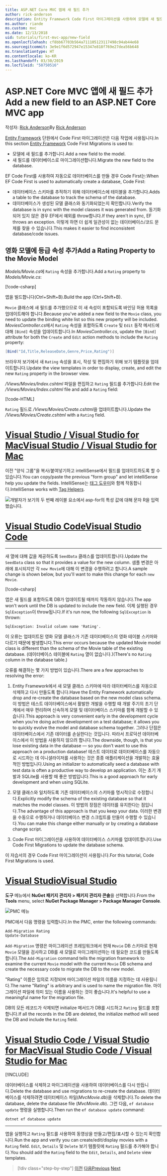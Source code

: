 ```yaml
---
title: ASP.NET Core MVC 앱에 새 필드 추가
author: rick-anderson
description: Entity Framework Code First 마이그레이션을 사용하여 모델에 새 필드를 추가하고 해당 변경 내용을 데이터베이스로 마이그레이션하는 방법을 알아봅니다.
ms.author: riande
ms.custom: mvc
ms.date: 12/13/2018
uid: tutorials/first-mvc-app/new-field
ms.openlocfilehash: cf8bb67703b564a711105123117498c94ab44e68
ms.sourcegitcommit: 3e9e1f6d572947e15347e818f769e27dea56b648
ms.translationtype: HT
ms.contentlocale: ko-KR
ms.lasthandoff: 03/30/2019
ms.locfileid: "58750516"
---
```

# <a name="add-a-new-field-to-an-aspnet-core-mvc-app"></a><span data-ttu-id="c77df-103">ASP.NET Core MVC 앱에 새 필드 추가</span><span class="sxs-lookup"><span data-stu-id="c77df-103">Add a new field to an ASP.NET Core MVC app</span></span>

<span data-ttu-id="c77df-104">작성자: [Rick Anderson](https://twitter.com/RickAndMSFT)</span><span class="sxs-lookup"><span data-stu-id="c77df-104">By [Rick Anderson](https://twitter.com/RickAndMSFT)</span></span>

<span data-ttu-id="c77df-105">[Entity Framework](/ef/core/get-started/aspnetcore/new-db) 단원에서 Code First 마이그레이션은 다음 작업에 사용됩니다.</span><span class="sxs-lookup"><span data-stu-id="c77df-105">In this section [Entity Framework](/ef/core/get-started/aspnetcore/new-db) Code First Migrations is used to:</span></span>

* <span data-ttu-id="c77df-106">모델에 새 필드를 추가합니다.</span><span class="sxs-lookup"><span data-stu-id="c77df-106">Add a new field to the model.</span></span>
* <span data-ttu-id="c77df-107">새 필드를 데이터베이스로 마이그레이션합니다.</span><span class="sxs-lookup"><span data-stu-id="c77df-107">Migrate the new field to the database.</span></span>

<span data-ttu-id="c77df-108">EF Code First를 사용하여 자동으로 데이터베이스를 만들 경우 Code First는:</span><span class="sxs-lookup"><span data-stu-id="c77df-108">When EF Code First is used to automatically create a database, Code First:</span></span>

* <span data-ttu-id="c77df-109">데이터베이스 스키마를 추적하기 위해 데이터베이스에 테이블을 추가합니다.</span><span class="sxs-lookup"><span data-stu-id="c77df-109">Adds a table to the database to  track the schema of the database.</span></span>
* <span data-ttu-id="c77df-110">데이터베이스가 생성된 모델 클래스와 동기화되었는지 확인합니다.</span><span class="sxs-lookup"><span data-stu-id="c77df-110">Verify the database is in sync with the model classes it was generated from.</span></span> <span data-ttu-id="c77df-111">동기화되어 있지 않은 경우 EF에서 예외를 throw합니다.</span><span class="sxs-lookup"><span data-stu-id="c77df-111">If they aren't in sync, EF throws an exception.</span></span> <span data-ttu-id="c77df-112">이렇게 하면 더 쉽게 일관성이 없는 데이터베이스/코드 문제를 찾을 수 있습니다.</span><span class="sxs-lookup"><span data-stu-id="c77df-112">This makes it easier to find inconsistent database/code issues.</span></span>

## <a name="add-a-rating-property-to-the-movie-model"></a><span data-ttu-id="c77df-113">영화 모델에 등급 속성 추가</span><span class="sxs-lookup"><span data-stu-id="c77df-113">Add a Rating Property to the Movie Model</span></span>

<span data-ttu-id="c77df-114">*Models/Movie.cs*에 `Rating` 속성을 추가합니다.</span><span class="sxs-lookup"><span data-stu-id="c77df-114">Add a `Rating` property to *Models/Movie.cs*:</span></span>

[!code-csharp[](~/tutorials/first-mvc-app/start-mvc/sample/MvcMovie22/Models/MovieDateRating.cs?highlight=13&name=snippet)]

<span data-ttu-id="c77df-115">앱을 빌드합니다(Ctrl+Shift+B).</span><span class="sxs-lookup"><span data-stu-id="c77df-115">Build the app (Ctrl+Shift+B).</span></span>

<span data-ttu-id="c77df-116">`Movie` 클래스에 새 필드를 추가했으므로 이 새 속성이 포함되도록 바인딩 허용 목록을 업데이트해야 합니다.</span><span class="sxs-lookup"><span data-stu-id="c77df-116">Because you've added a new field to the `Movie` class, you need to update the binding white list so this new property will be included.</span></span> <span data-ttu-id="c77df-117">*MoviesController.cs*에서 `Rating` 속성을 포함하도록 `Create` 및 `Edit` 동작 메서드에 대해 `[Bind]` 속성을 업데이트합니다.</span><span class="sxs-lookup"><span data-stu-id="c77df-117">In *MoviesController.cs*, update the `[Bind]` attribute for both the `Create` and `Edit` action methods to include the `Rating` property:</span></span>

```csharp
[Bind("Id,Title,ReleaseDate,Genre,Price,Rating")]
   ```

<span data-ttu-id="c77df-118">브라우저 보기에서 새 `Rating` 속성을 표시, 작성 및 편집하기 위해 보기 템플릿을 업데이트합니다.</span><span class="sxs-lookup"><span data-stu-id="c77df-118">Update the view templates in order to display, create, and edit the new `Rating` property in the browser view.</span></span>

<span data-ttu-id="c77df-119">*/Views/Movies/Index.cshtml* 파일을 편집하고 `Rating` 필드를 추가합니다.</span><span class="sxs-lookup"><span data-stu-id="c77df-119">Edit the */Views/Movies/Index.cshtml* file and add a `Rating` field:</span></span>

[!code-HTML[](~/tutorials/first-mvc-app/start-mvc/sample/MvcMovie22/Views/Movies/IndexGenreRating.cshtml?highlight=16,38&range=24-64)]

<span data-ttu-id="c77df-120">`Rating` 필드로 */Views/Movies/Create.cshtml*을 업데이트합니다.</span><span class="sxs-lookup"><span data-stu-id="c77df-120">Update the */Views/Movies/Create.cshtml* with a `Rating` field.</span></span>

# <a name="visual-studio--visual-studio-for-mactabvisual-studiovisual-studio-mac"></a>[<span data-ttu-id="c77df-121">Visual Studio / Visual Studio for Mac</span><span class="sxs-lookup"><span data-stu-id="c77df-121">Visual Studio / Visual Studio for Mac</span></span>](#tab/visual-studio+visual-studio-mac)

<span data-ttu-id="c77df-122">이전 "양식 그룹"을 복사/붙여넣기하고 intelliSense에서 필드를 업데이트하도록 할 수 있습니다.</span><span class="sxs-lookup"><span data-stu-id="c77df-122">You can copy/paste the previous "form group" and let intelliSense help you update the fields.</span></span> <span data-ttu-id="c77df-123">IntelliSense는 [태그 도우미](xref:mvc/views/tag-helpers/intro)와 함께 작동합니다.</span><span class="sxs-lookup"><span data-stu-id="c77df-123">IntelliSense works with [Tag Helpers](xref:mvc/views/tag-helpers/intro).</span></span>

![개발자가 보기의 두 번째 레이블 요소에서 asp-for의 특성 값에 대해 문자 R을 입력했습니다.](new-field/_static/cr.png)

# <a name="visual-studio-codetabvisual-studio-code"></a>[<span data-ttu-id="c77df-127">Visual Studio Code</span><span class="sxs-lookup"><span data-stu-id="c77df-127">Visual Studio Code</span></span>](#tab/visual-studio-code)

<!-- This tab intentionally left blank. -->

---

<span data-ttu-id="c77df-128">새 열에 대해 값을 제공하도록 `SeedData` 클래스를 업데이트합니다.</span><span class="sxs-lookup"><span data-stu-id="c77df-128">Update the `SeedData` class so that it provides a value for the new column.</span></span> <span data-ttu-id="c77df-129">샘플 변경은 아래에 표시되지만 각 `new Movie`에 대해 이 변경을 수행하려고 합니다.</span><span class="sxs-lookup"><span data-stu-id="c77df-129">A sample change is shown below, but you'll want to make this change for each `new Movie`.</span></span>

[!code-csharp[](start-mvc/sample/MvcMovie/Models/SeedDataRating.cs?name=snippet1&highlight=6)]

<span data-ttu-id="c77df-130">앱은 새 필드를 포함하도록 DB가 업데이트될 때까지 작동하지 않습니다.</span><span class="sxs-lookup"><span data-stu-id="c77df-130">The app won't work until the DB is updated to include the new field.</span></span> <span data-ttu-id="c77df-131">이제 실행된 경우 `SqlException`이 throw됩니다.</span><span class="sxs-lookup"><span data-stu-id="c77df-131">If it's run now, the following `SqlException` is thrown:</span></span>

`SqlException: Invalid column name 'Rating'.`

<span data-ttu-id="c77df-132">이 오류는 업데이트된 영화 모델 클래스가 기존 데이터베이스의 영화 테이블 스키마와 다르기 때문에 발생합니다.</span><span class="sxs-lookup"><span data-stu-id="c77df-132">This error occurs because the updated Movie model class is different than the schema of the Movie table of the existing database.</span></span> <span data-ttu-id="c77df-133">(데이터베이스 테이블에 `Rating` 열이 없습니다.)</span><span class="sxs-lookup"><span data-stu-id="c77df-133">(There's no `Rating` column in the database table.)</span></span>

<span data-ttu-id="c77df-134">오류를 해결하는 몇 가지 방법이 있습니다.</span><span class="sxs-lookup"><span data-stu-id="c77df-134">There are a few approaches to resolving the error:</span></span>

1. <span data-ttu-id="c77df-135">Entity Framework에서 새 모델 클래스 스키마에 따라 데이터베이스를 자동으로 삭제하고 다시 만들도록 합니다.</span><span class="sxs-lookup"><span data-stu-id="c77df-135">Have the Entity Framework automatically drop and re-create the database based on the new model class schema.</span></span> <span data-ttu-id="c77df-136">이 방법은 테스트 데이터베이스에서 활발한 개발을 수행할 때 개발 주기의 초기 단계에서 매우 편리하며 신속하게 모델 및 데이터베이스 스키마를 함께 개발할 수 있습니다.</span><span class="sxs-lookup"><span data-stu-id="c77df-136">This approach is very convenient early in the development cycle when you're doing active development on a test database; it allows you to quickly evolve the model and database schema together.</span></span> <span data-ttu-id="c77df-137">그러나 단점은 데이터베이스에서 기존 데이터를 손실한다는 것입니다. 따라서 프로덕션 데이터베이스에서 이 방법을 사용하지 않으려 합니다.</span><span class="sxs-lookup"><span data-stu-id="c77df-137">The downside, though, is that you lose existing data in the database — so you don't want to use this approach on a production database!</span></span> <span data-ttu-id="c77df-138">테스트 데이터로 데이터베이스를 자동으로 시드하는 데 이니셜라이저를 사용하는 것은 종종 애플리케이션을 개발하는 효율적인 방법입니다.</span><span class="sxs-lookup"><span data-stu-id="c77df-138">Using an initializer to automatically seed a database with test data is often a productive way to develop an application.</span></span> <span data-ttu-id="c77df-139">이는 초기 개발과 SQLite를 사용할 때 좋은 방법입니다.</span><span class="sxs-lookup"><span data-stu-id="c77df-139">This is a good approach for early development and when using SQLite.</span></span>

2. <span data-ttu-id="c77df-140">모델 클래스와 일치하도록 기존 데이터베이스의 스키마를 명시적으로 수정합니다.</span><span class="sxs-lookup"><span data-stu-id="c77df-140">Explicitly modify the schema of the existing database so that it matches the model classes.</span></span> <span data-ttu-id="c77df-141">이 방법의 장점은 데이터를 유지한다는 점입니다.</span><span class="sxs-lookup"><span data-stu-id="c77df-141">The advantage of this approach is that you keep your data.</span></span> <span data-ttu-id="c77df-142">이러한 변경을 수동으로 수행하거나 데이터베이스 변경 스크립트를 만들어 수행할 수 있습니다.</span><span class="sxs-lookup"><span data-stu-id="c77df-142">You can make this change either manually or by creating a database change script.</span></span>

3. <span data-ttu-id="c77df-143">Code First 마이그레이션을 사용하여 데이터베이스 스키마를 업데이트합니다.</span><span class="sxs-lookup"><span data-stu-id="c77df-143">Use Code First Migrations to update the database schema.</span></span>

<span data-ttu-id="c77df-144">이 자습서의 경우 Code First 마이그레이션이 사용됩니다.</span><span class="sxs-lookup"><span data-stu-id="c77df-144">For this tutorial, Code First Migrations is used.</span></span>

# <a name="visual-studiotabvisual-studio"></a>[<span data-ttu-id="c77df-145">Visual Studio</span><span class="sxs-lookup"><span data-stu-id="c77df-145">Visual Studio</span></span>](#tab/visual-studio)

<span data-ttu-id="c77df-146">**도구** 메뉴에서 **NuGet 패키지 관리자 > 패키지 관리자 콘솔**을 선택합니다.</span><span class="sxs-lookup"><span data-stu-id="c77df-146">From the **Tools** menu, select **NuGet Package Manager > Package Manager Console**.</span></span>

  ![PMC 메뉴](adding-model/_static/pmc.png)

<span data-ttu-id="c77df-148">PMC에서 다음 명령을 입력합니다.</span><span class="sxs-lookup"><span data-stu-id="c77df-148">In the PMC, enter the following commands:</span></span>

```powershell
Add-Migration Rating
Update-Database
```

<span data-ttu-id="c77df-149">`Add-Migration` 명령은 마이그레이션 프레임워크에서 현재 `Movie` DB 스키마로 현재 `Movie` 모델을 검사하고 DB를 새 모델로 마이그레이션하는 데 필요한 코드를 만들도록 합니다.</span><span class="sxs-lookup"><span data-stu-id="c77df-149">The `Add-Migration` command tells the migration framework to examine the current `Movie` model with the current `Movie` DB schema and create the necessary code to migrate the DB to the new model.</span></span>

<span data-ttu-id="c77df-150">"Rating" 이름은 임의로 지정되며 마이그레이션 파일의 이름을 지정하는 데 사용됩니다.</span><span class="sxs-lookup"><span data-stu-id="c77df-150">The name "Rating" is arbitrary and is used to name the migration file.</span></span> <span data-ttu-id="c77df-151">마이그레이션 파일에 의미 있는 이름을 사용하는 것이 좋습니다.</span><span class="sxs-lookup"><span data-stu-id="c77df-151">It's helpful to use a meaningful name for the migration file.</span></span>

<span data-ttu-id="c77df-152">DB의 모든 레코드가 삭제되면 initialize 메서드가 DB를 시드하고 `Rating` 필드를 포함합니다.</span><span class="sxs-lookup"><span data-stu-id="c77df-152">If all the records in the DB are deleted, the initialize method will seed the DB and include the `Rating` field.</span></span>

# <a name="visual-studio-code--visual-studio-for-mactabvisual-studio-codevisual-studio-mac"></a>[<span data-ttu-id="c77df-153">Visual Studio Code / Visual Studio for Mac</span><span class="sxs-lookup"><span data-stu-id="c77df-153">Visual Studio Code / Visual Studio for Mac</span></span>](#tab/visual-studio-code+visual-studio-mac)

[!INCLUDE[](~/includes/RP-mvc-shared/sqlite-warn.md)]

<span data-ttu-id="c77df-154">데이터베이스를 삭제하고 마이그레이션을 사용하여 데이터베이스를 다시 만듭니다.</span><span class="sxs-lookup"><span data-stu-id="c77df-154">Delete the database and use migrations to re-create the database.</span></span> <span data-ttu-id="c77df-155">데이터베이스를 삭제하려면 데이터베이스 파일(*MvcMovie.db*)을 삭제합니다.</span><span class="sxs-lookup"><span data-stu-id="c77df-155">To delete the database, delete the database file (*MvcMovie.db*).</span></span> <span data-ttu-id="c77df-156">그런 다음, `ef database update` 명령을 실행합니다.</span><span class="sxs-lookup"><span data-stu-id="c77df-156">Then run the `ef database update` command:</span></span>

```console
dotnet ef database update
```

---
<!-- End of VS tabs -->

<span data-ttu-id="c77df-157">앱을 실행하고 `Rating` 필드를 사용하여 동영상을 만들고/편집/표시할 수 있는지 확인합니다.</span><span class="sxs-lookup"><span data-stu-id="c77df-157">Run the app and verify you can create/edit/display movies with a `Rating` field.</span></span> <span data-ttu-id="c77df-158">`Edit`, `Details` 및 `Delete` 보기 템플릿에 `Rating` 필드를 추가해야 합니다.</span><span class="sxs-lookup"><span data-stu-id="c77df-158">You should add the `Rating` field to the `Edit`, `Details`, and `Delete` view templates.</span></span>

> [!div class="step-by-step"]
> <span data-ttu-id="c77df-159">[이전](search.md)
> [다음](validation.md)</span><span class="sxs-lookup"><span data-stu-id="c77df-159">[Previous](search.md)
[Next](validation.md)</span></span>
